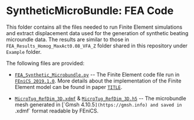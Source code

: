 # SyntheticMicroBundle: FEA Code
This folder contains all the files needed to run Finite Element simulations and extract displacement data used for the generation of synthetic beating microundle data. The results are similar to those in `FEA_Results_Homog_MaxAct0.08_VFA_Z` folder shared in this repository under `Example` folder.

The following files are provided: 

* [`FEA_Synthetic_Microbundle.py`](FEA_Synthetic_Microbundle.py) -- The Finite Element code file run in [`FEniCS 2019.1.0`](https://fenicsproject.org). More details about the implementation of the Finite Element model can be found in paper [`TITLE`](addlink).

* [`MicroTug_RefDim_3D.xdmf`](MicroTug_RefDim_3D.xdmf) & [`MicroTug_RefDim_3D.h5`](`MicroTug_RefDim_3D.h5) -- The microbundle mesh generated in [`Gmsh 4.10.5`](https://gmsh.info) and saved in `.xdmf` format readable by FEniCS.
